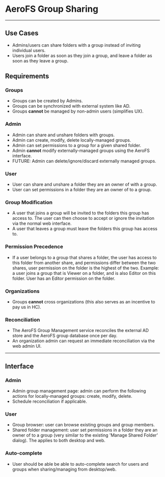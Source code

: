 # AeroFS Group Sharing

---

## Use Cases

* Admins/users can share folders with a group instead of inviting individual users.
* Users join a folder as soon as they join a group, and leave a folder as soon as they leave a
group.

## Requirements

### Groups
* Groups can be created by Admins.
* Groups can be synchronized with external system like AD.
* Groups **cannot** be managed by non-admin users (simplifies UX).

### Admin
* Admin can share and unshare folders with groups.
* Admin can create, modify, delete locally-managed groups.
* Admin can set permissions to a group for a given shared folder.
* Admin **cannot** modify externally-managed groups using the AeroFS interface.
* FUTURE: Admin can delete/ignore/discard externally managed groups.

### User
* User can share and unshare a folder they are an owner of with a group.
* User can set permissions in a folder they are an owner of to a group.

### Group Modification
* A user that joins a group will be invited to the folders this group has access to. The user can
then choose to accept or ignore the invitation via the normal web interface.
* A user that leaves a group must leave the folders this group has access to.

### Permission Precedence
* If a user belongs to a group that shares a folder, the user has access to this folder from another
share, and permissions differ between the two shares, user permission on the folder is the highest
of the two. Example: a user joins a group that is Viewer on a folder, and is also Editor on this
folder. User has an Editor permission on the folder.

### Organizations
* Groups **cannot** cross organizations (this also serves as an incentive to pay us in HC).

### Reconciliation
* The AeroFS Group Management service reconciles the external AD store and the AeroFS group database
once per day.
* An organization admin can request an immediate reconciliation via the web admin UI.

---

## Interface

### Admin

* Admin group management page: admin can perform the following actions for locally-managed groups:
create, modify, delete.
* Schedule reconciliation if applicable.

### User

* Group browser: user can browse existing groups and group members.
* Shared folder management: user set permissions in a folder they are an owner of to a group (very
similar to the existing 'Manage Shared Folder' dialog). The applies to both desktop and web.

### Auto-complete

* User should be able be able to auto-complete search for users and groups when sharing/managing
from desktop/web.
